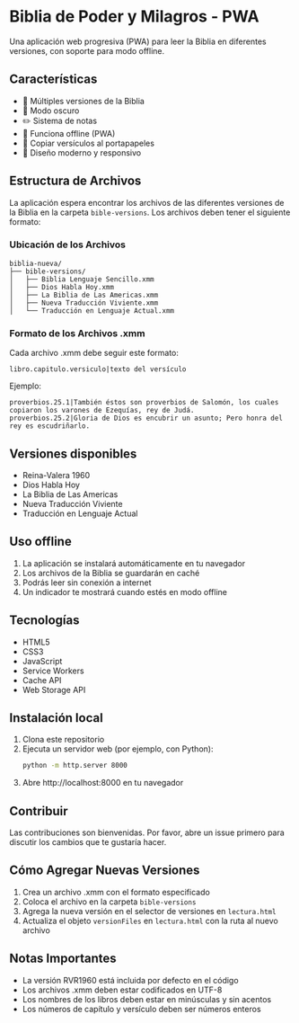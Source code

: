 # Biblia de Poder y Milagros - PWA

Una aplicación web progresiva (PWA) para leer la Biblia en diferentes versiones, con soporte para modo offline.

## Características

- 📖 Múltiples versiones de la Biblia
- 🌙 Modo oscuro
- ✏️ Sistema de notas
- 📱 Funciona offline (PWA)
- 📝 Copiar versículos al portapapeles
- 🎨 Diseño moderno y responsivo

## Estructura de Archivos

La aplicación espera encontrar los archivos de las diferentes versiones de la Biblia en la carpeta `bible-versions`. Los archivos deben tener el siguiente formato:

### Ubicación de los Archivos
```
biblia-nueva/
├── bible-versions/
│   ├── Biblia Lenguaje Sencillo.xmm
│   ├── Dios Habla Hoy.xmm
│   ├── La Biblia de Las Americas.xmm
│   ├── Nueva Traducción Viviente.xmm
│   └── Traducción en Lenguaje Actual.xmm
```

### Formato de los Archivos .xmm
Cada archivo .xmm debe seguir este formato:
```
libro.capitulo.versiculo|texto del versículo
```

Ejemplo:
```
proverbios.25.1|También éstos son proverbios de Salomón, los cuales copiaron los varones de Ezequías, rey de Judá.
proverbios.25.2|Gloria de Dios es encubrir un asunto; Pero honra del rey es escudriñarlo.
```

## Versiones disponibles

- Reina-Valera 1960
- Dios Habla Hoy
- La Biblia de Las Americas
- Nueva Traducción Viviente
- Traducción en Lenguaje Actual

## Uso offline

1. La aplicación se instalará automáticamente en tu navegador
2. Los archivos de la Biblia se guardarán en caché
3. Podrás leer sin conexión a internet
4. Un indicador te mostrará cuando estés en modo offline

## Tecnologías

- HTML5
- CSS3
- JavaScript
- Service Workers
- Cache API
- Web Storage API

## Instalación local

1. Clona este repositorio
2. Ejecuta un servidor web (por ejemplo, con Python):
   ```bash
   python -m http.server 8000
   ```
3. Abre http://localhost:8000 en tu navegador

## Contribuir

Las contribuciones son bienvenidas. Por favor, abre un issue primero para discutir los cambios que te gustaría hacer.

## Cómo Agregar Nuevas Versiones

1. Crea un archivo .xmm con el formato especificado
2. Coloca el archivo en la carpeta `bible-versions`
3. Agrega la nueva versión en el selector de versiones en `lectura.html`
4. Actualiza el objeto `versionFiles` en `lectura.html` con la ruta al nuevo archivo

## Notas Importantes

- La versión RVR1960 está incluida por defecto en el código
- Los archivos .xmm deben estar codificados en UTF-8
- Los nombres de los libros deben estar en minúsculas y sin acentos
- Los números de capítulo y versículo deben ser números enteros

